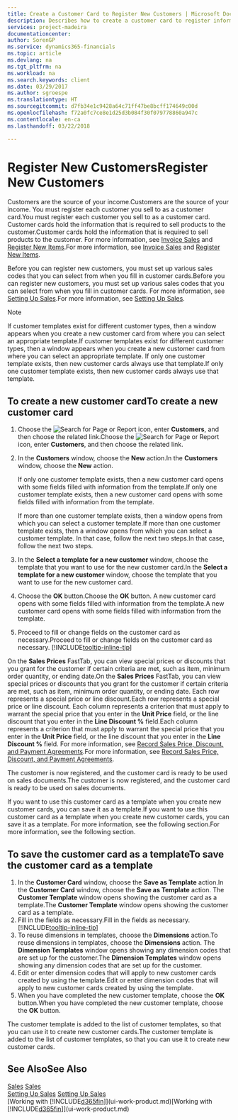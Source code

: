 ```yaml
---
title: Create a Customer Card to Register New Customers | Microsoft Docs
description: Describes how to create a customer card to register information about each new customer or client that you sell to.
services: project-madeira
documentationcenter: 
author: SorenGP
ms.service: dynamics365-financials
ms.topic: article
ms.devlang: na
ms.tgt_pltfrm: na
ms.workload: na
ms.search.keywords: client
ms.date: 03/29/2017
ms.author: sgroespe
ms.translationtype: HT
ms.sourcegitcommit: d7fb34e1c9428a64c71ff47be8bcff174649c00d
ms.openlocfilehash: f72a0fc7ce8e1d25d3b084f30f079778860a947c
ms.contentlocale: en-ca
ms.lasthandoff: 03/22/2018

---
```

# <a name="register-new-customers"></a><span data-ttu-id="ae835-103">Register New Customers</span><span class="sxs-lookup"><span data-stu-id="ae835-103">Register New Customers</span></span>
<span data-ttu-id="ae835-104">Customers are the source of your income.</span><span class="sxs-lookup"><span data-stu-id="ae835-104">Customers are the source of your income.</span></span> <span data-ttu-id="ae835-105">You must register each customer you sell to as a customer card.</span><span class="sxs-lookup"><span data-stu-id="ae835-105">You must register each customer you sell to as a customer card.</span></span> <span data-ttu-id="ae835-106">Customer cards hold the information that is required to sell products to the customer.</span><span class="sxs-lookup"><span data-stu-id="ae835-106">Customer cards hold the information that is required to sell products to the customer.</span></span> <span data-ttu-id="ae835-107">For more information, see [Invoice Sales](sales-how-invoice-sales.md) and [Register New Items](inventory-how-register-new-items.md).</span><span class="sxs-lookup"><span data-stu-id="ae835-107">For more information, see [Invoice Sales](sales-how-invoice-sales.md) and [Register New Items](inventory-how-register-new-items.md).</span></span>  

<span data-ttu-id="ae835-108">Before you can register new customers, you must set up various sales codes that you can select from when you fill in customer cards.</span><span class="sxs-lookup"><span data-stu-id="ae835-108">Before you can register new customers, you must set up various sales codes that you can select from when you fill in customer cards.</span></span> <span data-ttu-id="ae835-109">For more information, see [Setting Up Sales](sales-setup-sales.md).</span><span class="sxs-lookup"><span data-stu-id="ae835-109">For more information, see [Setting Up Sales](sales-setup-sales.md).</span></span>

> [!NOTE]  
>   <span data-ttu-id="ae835-110">If customer templates exist for different customer types, then a window appears when you create a new customer card from where you can select an appropriate template.</span><span class="sxs-lookup"><span data-stu-id="ae835-110">If customer templates exist for different customer types, then a window appears when you create a new customer card from where you can select an appropriate template.</span></span> <span data-ttu-id="ae835-111">If only one customer template exists, then new customer cards always use that template.</span><span class="sxs-lookup"><span data-stu-id="ae835-111">If only one customer template exists, then new customer cards always use that template.</span></span>

## <a name="to-create-a-new-customer-card"></a><span data-ttu-id="ae835-112">To create a new customer card</span><span class="sxs-lookup"><span data-stu-id="ae835-112">To create a new customer card</span></span>
1. <span data-ttu-id="ae835-113">Choose the ![Search for Page or Report](media/ui-search/search_small.png "Search for Page or Report icon") icon, enter **Customers**, and then choose the related link.</span><span class="sxs-lookup"><span data-stu-id="ae835-113">Choose the ![Search for Page or Report](media/ui-search/search_small.png "Search for Page or Report icon") icon, enter **Customers**, and then choose the related link.</span></span>  
2. <span data-ttu-id="ae835-114">In the **Customers** window, choose the **New** action.</span><span class="sxs-lookup"><span data-stu-id="ae835-114">In the **Customers** window, choose the **New** action.</span></span>

    <span data-ttu-id="ae835-115">If only one customer template exists, then a new customer card opens with some fields filled with information from the template.</span><span class="sxs-lookup"><span data-stu-id="ae835-115">If only one customer template exists, then a new customer card opens with some fields filled with information from the template.</span></span>

    <span data-ttu-id="ae835-116">If more than one customer template exists, then a window opens from which you can select a customer template.</span><span class="sxs-lookup"><span data-stu-id="ae835-116">If more than one customer template exists, then a window opens from which you can select a customer template.</span></span> <span data-ttu-id="ae835-117">In that case, follow the next two steps.</span><span class="sxs-lookup"><span data-stu-id="ae835-117">In that case, follow the next two steps.</span></span>
3. <span data-ttu-id="ae835-118">In the **Select a template for a new customer** window, choose the template that you want to use for the new customer card.</span><span class="sxs-lookup"><span data-stu-id="ae835-118">In the **Select a template for a new customer** window, choose the template that you want to use for the new customer card.</span></span>
4. <span data-ttu-id="ae835-119">Choose the **OK** button.</span><span class="sxs-lookup"><span data-stu-id="ae835-119">Choose the **OK** button.</span></span> <span data-ttu-id="ae835-120">A new customer card opens with some fields filled with information from the template.</span><span class="sxs-lookup"><span data-stu-id="ae835-120">A new customer card opens with some fields filled with information from the template.</span></span>  
5. <span data-ttu-id="ae835-121">Proceed to fill or change fields on the customer card as necessary.</span><span class="sxs-lookup"><span data-stu-id="ae835-121">Proceed to fill or change fields on the customer card as necessary.</span></span> [!INCLUDE[tooltip-inline-tip](includes/tooltip-inline-tip_md.md)]

<span data-ttu-id="ae835-122">On the **Sales Prices** FastTab, you can view special prices or discounts that you grant for the customer if certain criteria are met, such as item, minimum order quantity, or ending date.</span><span class="sxs-lookup"><span data-stu-id="ae835-122">On the **Sales Prices** FastTab, you can view special prices or discounts that you grant for the customer if certain criteria are met, such as item, minimum order quantity, or ending date.</span></span> <span data-ttu-id="ae835-123">Each row represents a special price or line discount.</span><span class="sxs-lookup"><span data-stu-id="ae835-123">Each row represents a special price or line discount.</span></span> <span data-ttu-id="ae835-124">Each column represents a criterion that must apply to warrant the special price that you enter in the **Unit Price** field, or the line discount that you enter in the **Line Discount %** field.</span><span class="sxs-lookup"><span data-stu-id="ae835-124">Each column represents a criterion that must apply to warrant the special price that you enter in the **Unit Price** field, or the line discount that you enter in the **Line Discount %** field.</span></span> <span data-ttu-id="ae835-125">For more information, see [Record Sales Price, Discount, and Payment Agreements](sales-how-record-sales-price-discount-payment-agreements.md).</span><span class="sxs-lookup"><span data-stu-id="ae835-125">For more information, see [Record Sales Price, Discount, and Payment Agreements](sales-how-record-sales-price-discount-payment-agreements.md).</span></span>

<span data-ttu-id="ae835-126">The customer is now registered, and the customer card is ready to be used on sales documents.</span><span class="sxs-lookup"><span data-stu-id="ae835-126">The customer is now registered, and the customer card is ready to be used on sales documents.</span></span>

<span data-ttu-id="ae835-127">If you want to use this customer card as a template when you create new customer cards, you can save it as a template.</span><span class="sxs-lookup"><span data-stu-id="ae835-127">If you want to use this customer card as a template when you create new customer cards, you can save it as a template.</span></span> <span data-ttu-id="ae835-128">For more information, see the following section.</span><span class="sxs-lookup"><span data-stu-id="ae835-128">For more information, see the following section.</span></span>

## <a name="to-save-the-customer-card-as-a-template"></a><span data-ttu-id="ae835-129">To save the customer card as a template</span><span class="sxs-lookup"><span data-stu-id="ae835-129">To save the customer card as a template</span></span>
1. <span data-ttu-id="ae835-130">In the **Customer Card** window, choose the **Save as Template** action.</span><span class="sxs-lookup"><span data-stu-id="ae835-130">In the **Customer Card** window, choose the **Save as Template** action.</span></span> <span data-ttu-id="ae835-131">The **Customer Template** window opens showing the customer card as a template.</span><span class="sxs-lookup"><span data-stu-id="ae835-131">The **Customer Template** window opens showing the customer card as a template.</span></span>
2. <span data-ttu-id="ae835-132">Fill in the fields as necessary.</span><span class="sxs-lookup"><span data-stu-id="ae835-132">Fill in the fields as necessary.</span></span> [!INCLUDE[tooltip-inline-tip](includes/tooltip-inline-tip_md.md)]
3. <span data-ttu-id="ae835-133">To reuse dimensions in templates, choose the **Dimensions** action.</span><span class="sxs-lookup"><span data-stu-id="ae835-133">To reuse dimensions in templates, choose the **Dimensions** action.</span></span> <span data-ttu-id="ae835-134">The **Dimension Templates** window opens showing any dimension codes that are set up for the customer.</span><span class="sxs-lookup"><span data-stu-id="ae835-134">The **Dimension Templates** window opens showing any dimension codes that are set up for the customer.</span></span>
4. <span data-ttu-id="ae835-135">Edit or enter dimension codes that will apply to new customer cards created by using the template.</span><span class="sxs-lookup"><span data-stu-id="ae835-135">Edit or enter dimension codes that will apply to new customer cards created by using the template.</span></span>  
5. <span data-ttu-id="ae835-136">When you have completed the new customer template, choose the **OK** button.</span><span class="sxs-lookup"><span data-stu-id="ae835-136">When you have completed the new customer template, choose the **OK** button.</span></span>

<span data-ttu-id="ae835-137">The customer template is added to the list of customer templates, so that you can use it to create new customer cards.</span><span class="sxs-lookup"><span data-stu-id="ae835-137">The customer template is added to the list of customer templates, so that you can use it to create new customer cards.</span></span>

## <a name="see-also"></a><span data-ttu-id="ae835-138">See Also</span><span class="sxs-lookup"><span data-stu-id="ae835-138">See Also</span></span>
<span data-ttu-id="ae835-139">[Sales](sales-manage-sales.md)  </span><span class="sxs-lookup"><span data-stu-id="ae835-139">[Sales](sales-manage-sales.md)  </span></span>  
<span data-ttu-id="ae835-140">[Setting Up Sales](sales-setup-sales.md)  </span><span class="sxs-lookup"><span data-stu-id="ae835-140">[Setting Up Sales](sales-setup-sales.md)  </span></span>  
<span data-ttu-id="ae835-141">[Working with [!INCLUDE[d365fin](includes/d365fin_md.md)]](ui-work-product.md)</span><span class="sxs-lookup"><span data-stu-id="ae835-141">[Working with [!INCLUDE[d365fin](includes/d365fin_md.md)]](ui-work-product.md)</span></span>

